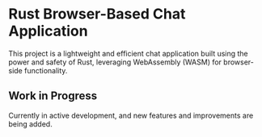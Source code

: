 # Rust Browser-Based Chat Application

This project is a lightweight and efficient chat application built using the power and safety of Rust, leveraging WebAssembly (WASM) for browser-side functionality.

## Work in Progress

Currently in active development, and new features and improvements are being added.

